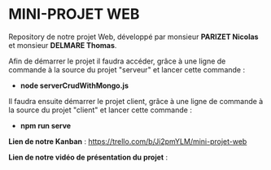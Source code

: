 # MINI-PROJET WEB

Repository de notre projet Web, développé par monsieur **PARIZET Nicolas** et monsieur **DELMARE Thomas**.  

Afin de démarrer le projet il faudra accéder, grâce à une ligne de commande à la source du projet "serveur" et lancer cette commande :
  - **node serverCrudWithMongo.js**  

Il faudra ensuite démarrer le projet client, grâce à une ligne de commande à la source du projet "client" et lancer cette commande :
  - **npm run serve**  


**Lien de notre Kanban** : https://trello.com/b/Ji2pmYLM/mini-projet-web  

**Lien de notre vidéo de présentation du projet** :
